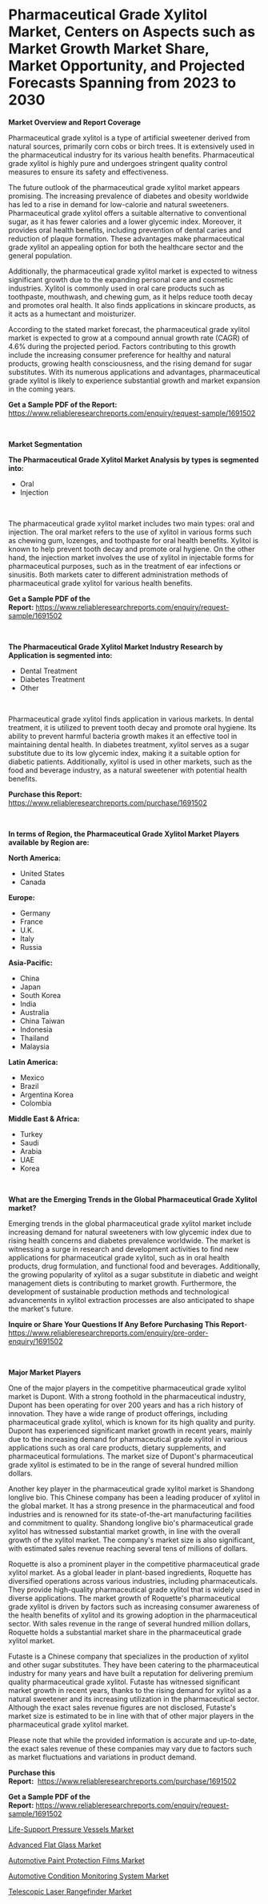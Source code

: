 <p><h1>Pharmaceutical Grade Xylitol Market, Centers on Aspects such as Market Growth Market Share, Market Opportunity, and Projected Forecasts Spanning from 2023 to 2030</h1></p><p><strong>Market Overview and Report Coverage</strong></p>
<p><p>Pharmaceutical grade xylitol is a type of artificial sweetener derived from natural sources, primarily corn cobs or birch trees. It is extensively used in the pharmaceutical industry for its various health benefits. Pharmaceutical grade xylitol is highly pure and undergoes stringent quality control measures to ensure its safety and effectiveness.</p><p>The future outlook of the pharmaceutical grade xylitol market appears promising. The increasing prevalence of diabetes and obesity worldwide has led to a rise in demand for low-calorie and natural sweeteners. Pharmaceutical grade xylitol offers a suitable alternative to conventional sugar, as it has fewer calories and a lower glycemic index. Moreover, it provides oral health benefits, including prevention of dental caries and reduction of plaque formation. These advantages make pharmaceutical grade xylitol an appealing option for both the healthcare sector and the general population.</p><p>Additionally, the pharmaceutical grade xylitol market is expected to witness significant growth due to the expanding personal care and cosmetic industries. Xylitol is commonly used in oral care products such as toothpaste, mouthwash, and chewing gum, as it helps reduce tooth decay and promotes oral health. It also finds applications in skincare products, as it acts as a humectant and moisturizer.</p><p>According to the stated market forecast, the pharmaceutical grade xylitol market is expected to grow at a compound annual growth rate (CAGR) of 4.6% during the projected period. Factors contributing to this growth include the increasing consumer preference for healthy and natural products, growing health consciousness, and the rising demand for sugar substitutes. With its numerous applications and advantages, pharmaceutical grade xylitol is likely to experience substantial growth and market expansion in the coming years.</p></p>
<p><strong>Get a Sample PDF of the Report:</strong> <a href="https://www.reliableresearchreports.com/enquiry/request-sample/1691502">https://www.reliableresearchreports.com/enquiry/request-sample/1691502</a></p>
<p>&nbsp;</p>
<p><strong>Market Segmentation</strong></p>
<p><strong>The Pharmaceutical Grade Xylitol Market Analysis by types is segmented into:</strong></p>
<p><ul><li>Oral</li><li>Injection</li></ul></p>
<p>&nbsp;</p>
<p><p>The pharmaceutical grade xylitol market includes two main types: oral and injection. The oral market refers to the use of xylitol in various forms such as chewing gum, lozenges, and toothpaste for oral health benefits. Xylitol is known to help prevent tooth decay and promote oral hygiene. On the other hand, the injection market involves the use of xylitol in injectable forms for pharmaceutical purposes, such as in the treatment of ear infections or sinusitis. Both markets cater to different administration methods of pharmaceutical grade xylitol for various health benefits.</p></p>
<p><strong>Get a Sample PDF of the Report:</strong>&nbsp;<a href="https://www.reliableresearchreports.com/enquiry/request-sample/1691502">https://www.reliableresearchreports.com/enquiry/request-sample/1691502</a></p>
<p>&nbsp;</p>
<p><strong>The Pharmaceutical Grade Xylitol Market Industry Research by Application is segmented into:</strong></p>
<p><ul><li>Dental Treatment</li><li>Diabetes Treatment</li><li>Other</li></ul></p>
<p>&nbsp;</p>
<p><p>Pharmaceutical grade xylitol finds application in various markets. In dental treatment, it is utilized to prevent tooth decay and promote oral hygiene. Its ability to prevent harmful bacteria growth makes it an effective tool in maintaining dental health. In diabetes treatment, xylitol serves as a sugar substitute due to its low glycemic index, making it a suitable option for diabetic patients. Additionally, xylitol is used in other markets, such as the food and beverage industry, as a natural sweetener with potential health benefits.</p></p>
<p><strong>Purchase this Report:</strong>&nbsp; <a href="https://www.reliableresearchreports.com/purchase/1691502">https://www.reliableresearchreports.com/purchase/1691502</a></p>
<p>&nbsp;</p>
<p><strong>In terms of Region, the Pharmaceutical Grade Xylitol Market Players available by Region are:</strong></p>
<p>
    <p> <strong> North America: </strong>
        <ul>
            <li>United States</li>
            <li>Canada</li>
        </ul>
        </p> 
    <p> <strong> Europe: </strong>
        <ul>
            <li>Germany</li>
            <li>France</li>
            <li>U.K.</li>
            <li>Italy</li>
            <li>Russia</li>
        </ul>
        </p> 
    <p> <strong> Asia-Pacific: </strong>
        <ul>
            <li>China</li>
            <li>Japan</li>
            <li>South Korea</li>
            <li>India</li>
            <li>Australia</li>
            <li>China Taiwan</li>
            <li>Indonesia</li>
            <li>Thailand</li>
            <li>Malaysia</li>
        </ul>
        </p> 
    <p> <strong> Latin America: </strong>
        <ul>
            <li>Mexico</li>
            <li>Brazil</li>
            <li>Argentina Korea</li>
            <li>Colombia</li>
        </ul>
        </p> 
    <p> <strong> Middle East & Africa: </strong>
        <ul>
            <li>Turkey</li>
            <li>Saudi</li>
            <li>Arabia</li>
            <li>UAE</li>
            <li>Korea</li>
        </ul>
    </p>
    </p>
<p>&nbsp;</p>
<p><strong>What are the Emerging Trends in the Global Pharmaceutical Grade Xylitol market?</strong></p>
<p><p>Emerging trends in the global pharmaceutical grade xylitol market include increasing demand for natural sweeteners with low glycemic index due to rising health concerns and diabetes prevalence worldwide. The market is witnessing a surge in research and development activities to find new applications for pharmaceutical grade xylitol, such as in oral health products, drug formulation, and functional food and beverages. Additionally, the growing popularity of xylitol as a sugar substitute in diabetic and weight management diets is contributing to market growth. Furthermore, the development of sustainable production methods and technological advancements in xylitol extraction processes are also anticipated to shape the market's future.</p></p>
<p><strong>Inquire or Share Your Questions If Any Before Purchasing This Report</strong>- <a href="https://www.reliableresearchreports.com/enquiry/pre-order-enquiry/1691502">https://www.reliableresearchreports.com/enquiry/pre-order-enquiry/1691502</a></p>
<p>&nbsp;</p>
<p><strong>Major Market Players</strong></p>
<p><p>One of the major players in the competitive pharmaceutical grade xylitol market is Dupont. With a strong foothold in the pharmaceutical industry, Dupont has been operating for over 200 years and has a rich history of innovation. They have a wide range of product offerings, including pharmaceutical grade xylitol, which is known for its high quality and purity. Dupont has experienced significant market growth in recent years, mainly due to the increasing demand for pharmaceutical grade xylitol in various applications such as oral care products, dietary supplements, and pharmaceutical formulations. The market size of Dupont's pharmaceutical grade xylitol is estimated to be in the range of several hundred million dollars.</p><p>Another key player in the pharmaceutical grade xylitol market is Shandong longlive bio. This Chinese company has been a leading producer of xylitol in the global market. It has a strong presence in the pharmaceutical and food industries and is renowned for its state-of-the-art manufacturing facilities and commitment to quality. Shandong longlive bio's pharmaceutical grade xylitol has witnessed substantial market growth, in line with the overall growth of the xylitol market. The company's market size is also significant, with estimated sales revenue reaching several tens of millions of dollars.</p><p>Roquette is also a prominent player in the competitive pharmaceutical grade xylitol market. As a global leader in plant-based ingredients, Roquette has diversified operations across various industries, including pharmaceuticals. They provide high-quality pharmaceutical grade xylitol that is widely used in diverse applications. The market growth of Roquette's pharmaceutical grade xylitol is driven by factors such as increasing consumer awareness of the health benefits of xylitol and its growing adoption in the pharmaceutical sector. With sales revenue in the range of several hundred million dollars, Roquette holds a substantial market share in the pharmaceutical grade xylitol market.</p><p>Futaste is a Chinese company that specializes in the production of xylitol and other sugar substitutes. They have been catering to the pharmaceutical industry for many years and have built a reputation for delivering premium quality pharmaceutical grade xylitol. Futaste has witnessed significant market growth in recent years, thanks to the rising demand for xylitol as a natural sweetener and its increasing utilization in the pharmaceutical sector. Although the exact sales revenue figures are not disclosed, Futaste's market size is estimated to be in line with that of other major players in the pharmaceutical grade xylitol market.</p><p>Please note that while the provided information is accurate and up-to-date, the exact sales revenue of these companies may vary due to factors such as market fluctuations and variations in product demand.</p></p>
<p><strong>Purchase this Report:</strong>&nbsp;&nbsp;<a href="https://www.reliableresearchreports.com/purchase/1691502">https://www.reliableresearchreports.com/purchase/1691502</a></p>
<p></p>
<p><strong>Get a Sample PDF of the Report:</strong>&nbsp;<a href="https://www.reliableresearchreports.com/enquiry/request-sample/1691502">https://www.reliableresearchreports.com/enquiry/request-sample/1691502</a></p>
<p><p><a href="https://medium.com/@soloncarter2662/life-support-pressure-vessels-market-size-cagr-trends-2024-2030-655bf901cbe2">Life-Support Pressure Vessels Market</a></p><p><a href="https://www.linkedin.com/pulse/advanced-flat-glass-market-insights-players-forecast-till/">Advanced Flat Glass Market</a></p><p><a href="https://www.linkedin.com/pulse/automotive-paint-protection-films-market-size-growth-forecast-w6cef/">Automotive Paint Protection Films Market</a></p><p><a href="https://medium.com/@eltaroberts2662/automotive-condition-monitoring-system-market-focuses-on-market-share-size-and-projected-forecast-affcc6510961">Automotive Condition Monitoring System Market</a></p><p><a href="https://www.linkedin.com/pulse/telescopic-laser-rangefinder-market-research-report-provides/">Telescopic Laser Rangefinder Market</a></p></p>